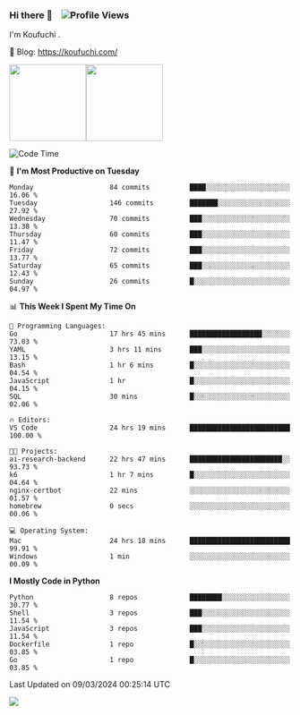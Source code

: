 ### Hi there 👋 &nbsp;&nbsp; ![Profile Views](https://komarev.com/ghpvc/?username=Koufuchi&base=200)

I'm Koufuchi . 

📔 Blog: <https://koufuchi.com/>

<img align="" height="137px" src="https://github-readme-stats-seven-nu-30.vercel.app/api?username=Koufuchi&hide=issues,contribs&show_icons=true&line_height=21&theme=radical&locale=en" /><img align="" height="137px" src="https://github-readme-stats-seven-nu-30.vercel.app/api/top-langs/?username=Koufuchi&layout=compact&hide=blade,html,css,pug,scss&theme=radical&locale=en" />

<!--START_SECTION:waka-->
![Code Time](http://img.shields.io/badge/Code%20Time-444%20hrs%2045%20mins-blue)

📅 **I'm Most Productive on Tuesday** 

```text
Monday                   84 commits          ████░░░░░░░░░░░░░░░░░░░░░   16.06 % 
Tuesday                  146 commits         ███████░░░░░░░░░░░░░░░░░░   27.92 % 
Wednesday                70 commits          ███░░░░░░░░░░░░░░░░░░░░░░   13.38 % 
Thursday                 60 commits          ███░░░░░░░░░░░░░░░░░░░░░░   11.47 % 
Friday                   72 commits          ███░░░░░░░░░░░░░░░░░░░░░░   13.77 % 
Saturday                 65 commits          ███░░░░░░░░░░░░░░░░░░░░░░   12.43 % 
Sunday                   26 commits          █░░░░░░░░░░░░░░░░░░░░░░░░   04.97 % 
```


📊 **This Week I Spent My Time On** 

```text
💬 Programming Languages: 
Go                       17 hrs 45 mins      ██████████████████░░░░░░░   73.03 % 
YAML                     3 hrs 11 mins       ███░░░░░░░░░░░░░░░░░░░░░░   13.15 % 
Bash                     1 hr 6 mins         █░░░░░░░░░░░░░░░░░░░░░░░░   04.54 % 
JavaScript               1 hr                █░░░░░░░░░░░░░░░░░░░░░░░░   04.15 % 
SQL                      30 mins             █░░░░░░░░░░░░░░░░░░░░░░░░   02.06 % 

🔥 Editors: 
VS Code                  24 hrs 19 mins      █████████████████████████   100.00 % 

🐱‍💻 Projects: 
ai-research-backend      22 hrs 47 mins      ███████████████████████░░   93.73 % 
k6                       1 hr 7 mins         █░░░░░░░░░░░░░░░░░░░░░░░░   04.64 % 
nginx-certbot            22 mins             ░░░░░░░░░░░░░░░░░░░░░░░░░   01.57 % 
homebrew                 0 secs              ░░░░░░░░░░░░░░░░░░░░░░░░░   00.06 % 

💻 Operating System: 
Mac                      24 hrs 18 mins      █████████████████████████   99.91 % 
Windows                  1 min               ░░░░░░░░░░░░░░░░░░░░░░░░░   00.09 % 
```

**I Mostly Code in Python** 

```text
Python                   8 repos             ████████░░░░░░░░░░░░░░░░░   30.77 % 
Shell                    3 repos             ███░░░░░░░░░░░░░░░░░░░░░░   11.54 % 
JavaScript               3 repos             ███░░░░░░░░░░░░░░░░░░░░░░   11.54 % 
Dockerfile               1 repo              █░░░░░░░░░░░░░░░░░░░░░░░░   03.85 % 
Go                       1 repo              █░░░░░░░░░░░░░░░░░░░░░░░░   03.85 % 
```




 Last Updated on 09/03/2024 00:25:14 UTC
<!--END_SECTION:waka-->

![](https://hit.yhype.me/github/profile?user_id=46078832)
